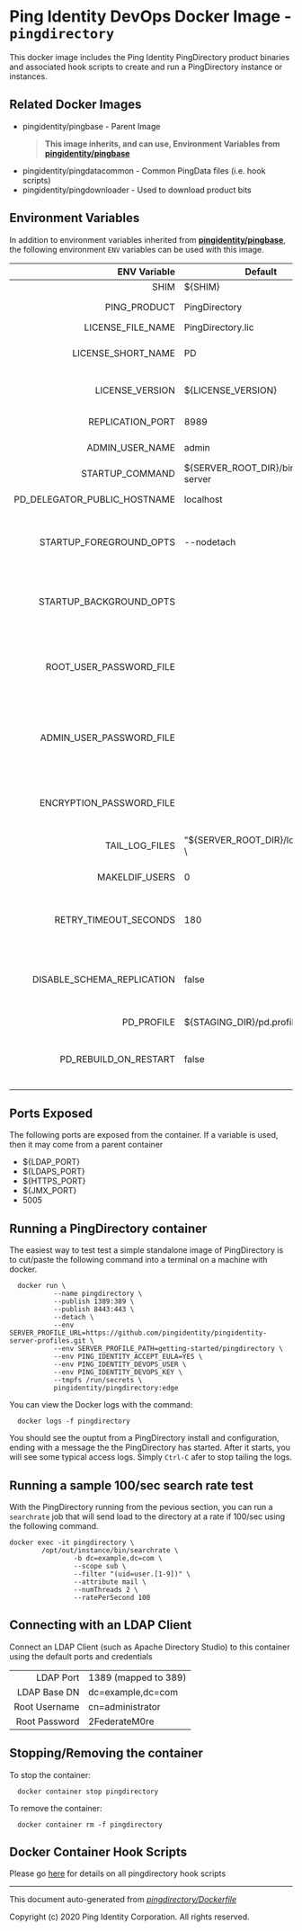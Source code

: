 
# Ping Identity DevOps Docker Image - `pingdirectory`

This docker image includes the Ping Identity PingDirectory product binaries
and associated hook scripts to create and run a PingDirectory instance or
instances.

## Related Docker Images
- pingidentity/pingbase - Parent Image
	>**This image inherits, and can use, Environment Variables from [pingidentity/pingbase](https://devops.pingidentity.com/docker-images/pingbase/)**
- pingidentity/pingdatacommon - Common PingData files (i.e. hook scripts)
- pingidentity/pingdownloader - Used to download product bits

## Environment Variables
In addition to environment variables inherited from **[pingidentity/pingbase](https://devops.pingidentity.com/docker-images/pingbase/)**,
the following environment `ENV` variables can be used with 
this image. 

| ENV Variable  | Default     | Description
| ------------: | ----------- | ---------------------------------
| SHIM  | ${SHIM}  | 
| PING_PRODUCT  | PingDirectory  | PingIdentity license version Ping product name 
| LICENSE_FILE_NAME  | PingDirectory.lic  | Name of License File 
| LICENSE_SHORT_NAME  | PD  | Shortname used when retrieving license from License Server 
| LICENSE_VERSION  | ${LICENSE_VERSION}  | Version used when retrieving license from License Server 
| REPLICATION_PORT  | 8989  | Default PingDirectory Replication Port 
| ADMIN_USER_NAME  | admin  | Replication administrative user 
| STARTUP_COMMAND  | ${SERVER_ROOT_DIR}/bin/start-server  | 
| PD_DELEGATOR_PUBLIC_HOSTNAME  | localhost  | Public hostname of the DA app 
| STARTUP_FOREGROUND_OPTS  | --nodetach  | Adding lockdown mode so non administrive connections be made until server has been started with replication enabled 
| STARTUP_BACKGROUND_OPTS  |   | Adding lockdown mode so non administrive connections be made until server has been started with replication enabled 
| ROOT_USER_PASSWORD_FILE  |   | Location of file with the root user password (i.e. cn=directory manager). Defaults to the /SECRETS_DIR/root-user-password 
| ADMIN_USER_PASSWORD_FILE  |   | Location of file with the admin password, used as the password replication admin Defaults to the /SECRETS_DIR/admin-user-password 
| ENCRYPTION_PASSWORD_FILE  |   | Location of file with the passphrase for setting up encryption Defaults to the /SECRETS_DIR/encryption-password 
| TAIL_LOG_FILES  | "${SERVER_ROOT_DIR}/logs/access \  | Files tailed once container has started 
| MAKELDIF_USERS  | 0  | Number of users to auto-populate using make-ldif templates 
| RETRY_TIMEOUT_SECONDS  | 180  | The default retry timeout in seconds for dsreplication and remove-defunct-server 
| DISABLE_SCHEMA_REPLICATION  | false  | Flag to disable schema replication. In a DevOps environment, schema comes from configuration. So it does not need to be replicated. 
| PD_PROFILE  | ${STAGING_DIR}/pd.profile  | 
| PD_REBUILD_ON_RESTART  | false  | Force a rebuild (replace-profile) of a PingDirectoy on restart. Used when changes are made outside of the PD_PROFILE 
## Ports Exposed
The following ports are exposed from the container.  If a variable is
used, then it may come from a parent container
- ${LDAP_PORT}
- ${LDAPS_PORT}
- ${HTTPS_PORT}
- ${JMX_PORT}
- 5005

## Running a PingDirectory container

The easiest way to test test a simple standalone image of PingDirectory is to cut/paste the following command into a terminal on a machine with docker.

```
  docker run \
           --name pingdirectory \
           --publish 1389:389 \
           --publish 8443:443 \
           --detach \
           --env SERVER_PROFILE_URL=https://github.com/pingidentity/pingidentity-server-profiles.git \
           --env SERVER_PROFILE_PATH=getting-started/pingdirectory \
           --env PING_IDENTITY_ACCEPT_EULA=YES \
           --env PING_IDENTITY_DEVOPS_USER \
           --env PING_IDENTITY_DEVOPS_KEY \
           --tmpfs /run/secrets \
           pingidentity/pingdirectory:edge
```

You can view the Docker logs with the command:

```
  docker logs -f pingdirectory
```

You should see the ouptut from a PingDirectory install and configuration, ending with a message the the PingDirectory has started.  After it starts, you will see some typical access logs.  Simply ``Ctrl-C`` afer to stop tailing the logs.

## Running a sample 100/sec search rate test
With the PingDirectory running from the pevious section, you can run a ``searchrate`` job that will send load to the directory at a rate if 100/sec using the following command.

```
docker exec -it pingdirectory \
        /opt/out/instance/bin/searchrate \
                -b dc=example,dc=com \
                --scope sub \
                --filter "(uid=user.[1-9])" \
                --attribute mail \
                --numThreads 2 \
                --ratePerSecond 100
```

## Connecting with an LDAP Client
Connect an LDAP Client (such as Apache Directory Studio) to this container using the default ports and credentials

|                 |                                   |
| --------------: | --------------------------------- |
| LDAP Port       | 1389 (mapped to 389)              |
| LDAP Base DN    | dc=example,dc=com                 |
| Root Username   | cn=administrator                  |
| Root Password   | 2FederateM0re                     |

## Stopping/Removing the container
To stop the container:

```
  docker container stop pingdirectory
```

To remove the container:

```
  docker container rm -f pingdirectory
```
## Docker Container Hook Scripts
Please go [here](https://github.com/pingidentity/pingidentity-devops-getting-started/tree/master/docs/docker-images/pingdirectory/hooks/README.md) for details on all pingdirectory hook scripts

---
This document auto-generated from _[pingdirectory/Dockerfile](https://github.com/pingidentity/pingidentity-docker-builds/blob/master/pingdirectory/Dockerfile)_

Copyright (c) 2020 Ping Identity Corporation. All rights reserved.
